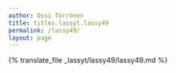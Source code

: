 ```yaml
---
author: Ossi Törrönen
title: titles.lassyt.lassy49
permalink: /lassy49/
layout: page
---
```

{% translate_file _lassyt/lassy49/lassy49.md %}